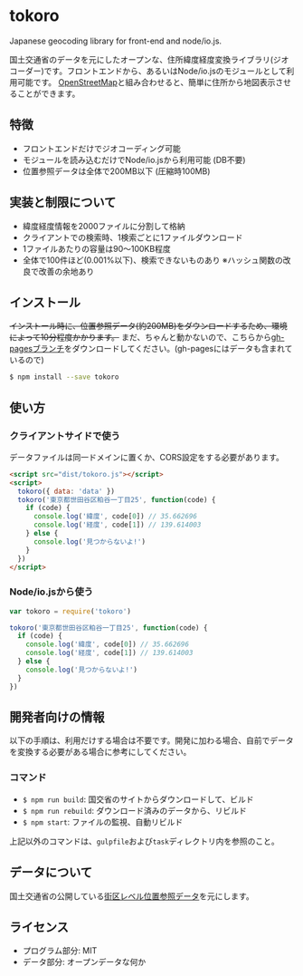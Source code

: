 # tokoro

Japanese geocoding library for front-end and node/io.js.

国土交通省のデータを元にしたオープンな、住所緯度経度変換ライブラリ(ジオコーダー)です。フロントエンドから、あるいはNode/io.jsのモジュールとして利用可能です。
[OpenStreetMap](https://www.openstreetmap.org/)と組み合わせると、簡単に住所から地図表示させることができます。

## 特徴

- フロントエンドだけでジオコーディング可能
- モジュールを読み込むだけでNode/io.jsから利用可能 (DB不要)
- 位置参照データは全体で200MB以下 (圧縮時100MB)

## 実装と制限について

- 緯度経度情報を2000ファイルに分割して格納
- クライアントでの検索時、1検索ごとに1ファイルダウンロード
- 1ファイルあたりの容量は90〜100KB程度
- 全体で100件ほど(0.001%以下)、検索できないものあり ※ハッシュ関数の改良で改善の余地あり

## インストール

~~インストール時に、位置参照データ(約200MB)をダウンロードするため、環境によって10分程度かかります。~~ まだ、ちゃんと動かないので、こちらから[gh-pagesブランチ](https://github.com/cognitom/tokoro/archive/gh-pages.zip)をダウンロードしてください。(gh-pagesにはデータも含まれているので)

```bash
$ npm install --save tokoro
```

## 使い方

### クライアントサイドで使う

データファイルは同一ドメインに置くか、CORS設定をする必要があります。

```html
<script src="dist/tokoro.js"></script>
<script>
  tokoro({ data: 'data' })
  tokoro('東京都世田谷区粕谷一丁目25', function(code) {
    if (code) {
      console.log('緯度', code[0]) // 35.662696
      console.log('経度', code[1]) // 139.614003
    } else {
      console.log('見つからないよ!')
    }
  })
</script>
```

### Node/io.jsから使う

```javascript
var tokoro = require('tokoro')

tokoro('東京都世田谷区粕谷一丁目25', function(code) {
  if (code) {
    console.log('緯度', code[0]) // 35.662696
    console.log('経度', code[1]) // 139.614003
  } else {
    console.log('見つからないよ!')
  }
})
```

## 開発者向けの情報

以下の手順は、利用だけする場合は不要です。開発に加わる場合、自前でデータを変換する必要がある場合に参考にしてください。

### コマンド

- `$ npm run build`: 国交省のサイトからダウンロードして、ビルド
- `$ npm run rebuild`: ダウンロード済みのデータから、リビルド
- `$ npm start`: ファイルの監視、自動リビルド

上記以外のコマンドは、`gulpfile`および`task`ディレクトリ内を参照のこと。

## データについて

国土交通省の公開している[街区レベル位置参照データ](http://nlftp.mlit.go.jp/isj/)を元にします。

## ライセンス

- プログラム部分: MIT
- データ部分: オープンデータな何か
